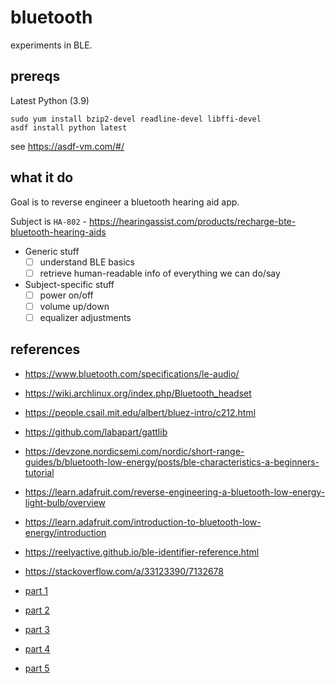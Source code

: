 # bluetooth

experiments in BLE.

## prereqs

Latest Python (3.9)

```
sudo yum install bzip2-devel readline-devel libffi-devel
asdf install python latest
```

see https://asdf-vm.com/#/

## what it do

Goal is to reverse engineer a bluetooth hearing aid app.

Subject is `HA-802` - https://hearingassist.com/products/recharge-bte-bluetooth-hearing-aids

- Generic stuff
  - [ ] understand BLE basics
  - [ ] retrieve human-readable info of everything we can do/say
- Subject-specific stuff
  - [ ] power on/off
  - [ ] volume up/down
  - [ ] equalizer adjustments

## references

- https://www.bluetooth.com/specifications/le-audio/
- https://wiki.archlinux.org/index.php/Bluetooth_headset
- https://people.csail.mit.edu/albert/bluez-intro/c212.html
- https://github.com/labapart/gattlib
- https://devzone.nordicsemi.com/nordic/short-range-guides/b/bluetooth-low-energy/posts/ble-characteristics-a-beginners-tutorial
- https://learn.adafruit.com/reverse-engineering-a-bluetooth-low-energy-light-bulb/overview
- https://learn.adafruit.com/introduction-to-bluetooth-low-energy/introduction
- https://reelyactive.github.io/ble-identifier-reference.html
- https://stackoverflow.com/a/33123390/7132678

- [part 1](https://www.youtube.com/watch?v=D3xtOc-vj1I)
- [part 2](https://www.youtube.com/watch?v=LeUDIgZj2t4&t=29s)
- [part 3](https://www.youtube.com/watch?v=dAmZudlm60E)
- [part 4](https://www.youtube.com/watch?v=C-veGabV3A0)
- [part 5](https://www.youtube.com/watch?v=dAmZudlm60E)
